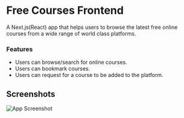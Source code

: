 # Free Courses Frontend

A Next.js(React) app that helps users to browse the latest free online courses from a wide range of world class platforms.

### Features
- Users can browse/search for online courses.
- Users can bookmark courses.
- Users can request for a course to be added to the platform.

## Screenshots

![App Screenshot](https://i.imgur.com/g5qSS3P.png)
